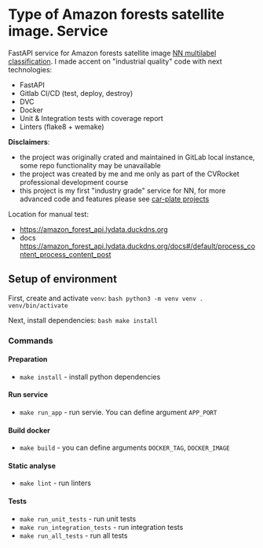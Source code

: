 # Type of Amazon forests satellite image. Service

FastAPI service for Amazon forests satellite image 
[NN multilabel classification](https://github.com/DimYun/amazon-forests-satellite-class_model). 
I made accent on "industrial quality" code with next technologies:

* FastAPI
* Gitlab CI/CD (test, deploy, destroy)
* DVC
* Docker
* Unit & Integration tests with coverage report
* Linters (flake8 + wemake)

**Disclaimers**:

* the project was originally crated and maintained in GitLab local instance, some repo functionality may be unavailable
* the project was created by me and me only as part of the CVRocket professional development course
* this project is my first "industry grade" service for NN, for more advanced code and features please see [car-plate projects](https://github.com/DimYun/car-plate_service)


Location for manual test:
* https://amazon_forest_api.lydata.duckdns.org
* docs https://amazon_forest_api.lydata.duckdns.org/docs#/default/process_content_process_content_post


## Setup of environment

First, create and activate `venv`:
    ```bash
    python3 -m venv venv
    . venv/bin/activate
    ```

Next, install dependencies:
    ```bash
    make install
    ```

### Commands

#### Preparation
* `make install` - install python dependencies

#### Run service
* `make run_app` - run servie. You can define argument `APP_PORT`

#### Build docker
* `make build` - you can define arguments `DOCKER_TAG`, `DOCKER_IMAGE`

#### Static analyse
* `make lint` - run linters

#### Tests
* `make run_unit_tests` - run unit tests
* `make run_integration_tests` - run integration tests
* `make run_all_tests` - run all tests

